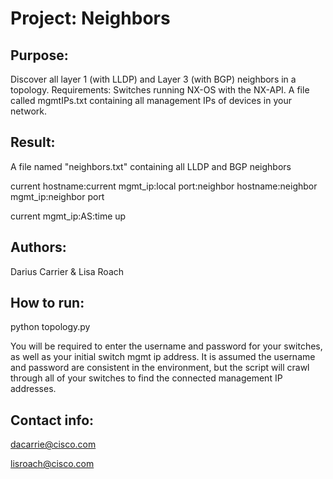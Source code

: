 Project: Neighbors
=======
Purpose:
-------
Discover all layer 1 (with LLDP) and Layer 3 (with BGP) neighbors in a topology.
Requirements: Switches running NX-OS with the NX-API. A file called mgmtIPs.txt containing all management IPs of devices in your network.


Result:
---------
A file named "neighbors.txt" containing all LLDP and BGP neighbors

<LLDP>

current hostname:current mgmt_ip:local port:neighbor hostname:neighbor mgmt_ip:neighbor port

<BGP>

current mgmt_ip:AS:time up


Authors: 
--------
Darius Carrier & Lisa Roach


How to run: 
---------
python topology.py

You will be required to enter the username and password for your switches, as well as your initial switch mgmt ip address. 
It is assumed the username and password are consistent in the environment, but the script will crawl through all of your switches to find the connected management IP addresses. 

Contact info: 
----------
dacarrie@cisco.com

lisroach@cisco.com
